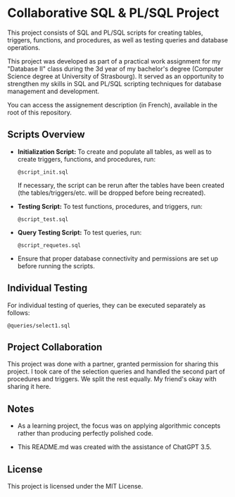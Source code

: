 # Collaborative SQL & PL/SQL Project

This project consists of SQL and PL/SQL scripts for creating tables, triggers, functions, and procedures, as well as testing queries and database operations.

This project was developed as part of a practical work assignment for my "Database II" class during the 3d year of my bachelor's degree (Computer Science degree at University of Strasbourg). It served as an opportunity to strengthen my skills in SQL and PL/SQL scripting techniques for database management and development.

You can access the assignement description (in French), available in the root of this repository.

## Scripts Overview

- **Initialization Script:** To create and populate all tables, as well as to create triggers, functions, and procedures, run:
  ```
  @script_init.sql
  ```
  If necessary, the script can be rerun after the tables have been created (the tables/triggers/etc. will be dropped before being recreated).

- **Testing Script:** To test functions, procedures, and triggers, run:
  ```
  @script_test.sql
  ```

- **Query Testing Script:** To test queries, run:
  ```
  @script_requetes.sql
  ```

- Ensure that proper database connectivity and permissions are set up before running the scripts.


## Individual Testing

For individual testing of queries, they can be executed separately as follows:
```
@queries/select1.sql
```

## Project Collaboration

This project was done with a partner, granted permission for sharing this project. I took care of the selection queries and handled the second part of procedures and triggers. We split the rest equally. My friend's okay with sharing it here.

## Notes

- As a learning project, the focus was on applying algorithmic concepts rather than producing perfectly polished code.

- This README.md was created with the assistance of ChatGPT 3.5.

## License

This project is licensed under the MIT License.
